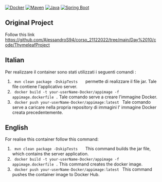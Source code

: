 [![Docker](https://img.shields.io/badge/Docker-Container%20Platform-blue?logo=docker)](https://www.docker.com/)
[![Maven](https://img.shields.io/badge/Apache_Maven-Build%20Automation-red?logo=apache-maven)](https://maven.apache.org/)
[![Java](https://img.shields.io/badge/Java-Programming%20Language-red?logo=java)](https://www.java.com/)
[![Spring Boot](https://img.shields.io/badge/Spring_Boot-green?logo=spring)](https://spring.io/projects/spring-boot)

## Original Project 
Follow this link https://github.com/AlessandroS94/corso_21122022/tree/main/Day%2010/code/ThymeleafProject

## Italian 
Per realizzare il container sono stati utilizzati i seguenti comandi :
1. ```  mvn clean package -DskipTests    ``` permette di realizzare il file jar. Tale file contiene l'applicativo server.
2. ```  docker build -t your-userName-Docker/appimage -f appimage.dockerfile . ``` Tale comando serve a creare l'immagine Docker.
3. ```  docker push your-userName-Docker/appimage:latest  ``` Tale comando serve a caricare nella propria repository di immagini l' immagine Docker creata precedentemente.

## English
For realise this container follow this command:
1. ```  mvn clean package -DskipTests    ``` This command builds the jar file, which contains the server application.
2. ```  docker build -t your-userName-Docker/appimage -f appimage.dockerfile . ``` This command creates the docker image.
3. ```  docker push your-userName-Docker/appimage:latest  ``` This command pushes the container image to Docker Hub.

